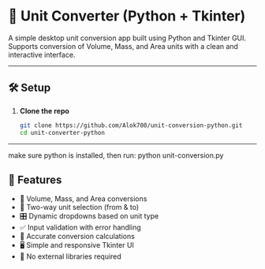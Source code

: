 # 🔄 Unit Converter (Python + Tkinter)

A simple desktop unit conversion app built using Python and Tkinter GUI. Supports conversion of Volume, Mass, and Area units with a clean and interactive interface.

---

## 🛠️ Setup

1. **Clone the repo**  
   ```bash
   git clone https://github.com/Alok700/unit-conversion-python.git
   cd unit-converter-python
---
make sure python is installed, then run: 
python unit-conversion.py

## 🔧 Features

- 🔢 Volume, Mass, and Area conversions
- 🔁 Two-way unit selection (from & to)
- 🎛️ Dynamic dropdowns based on unit type
- ✅ Input validation with error handling
- 🧮 Accurate conversion calculations
- 🖥️ Simple and responsive Tkinter UI
- 🧩 No external libraries required
